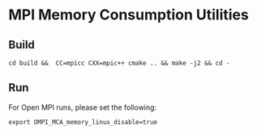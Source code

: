 # MPI Memory Consumption Utilities

## Build
```
cd build &&  CC=mpicc CXX=mpic++ cmake .. && make -j2 && cd -
```

## Run
For Open MPI runs, please set the following:
```
export OMPI_MCA_memory_linux_disable=true
```
